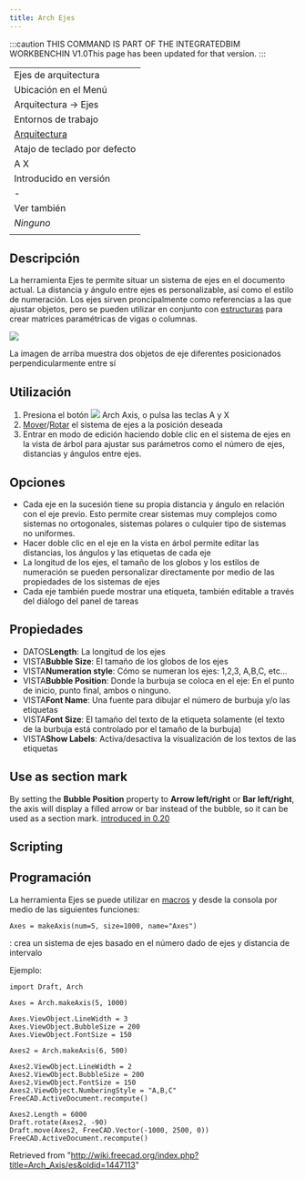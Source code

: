 ```yaml
---
title: Arch Ejes
---
```

:::caution
THIS COMMAND IS PART OF THE INTEGRATEDBIM WORKBENCHIN V1.0This page has been updated for that version.
:::

|  |
| --- |
| Ejes de arquitectura |
| Ubicación en el Menú |
| Arquitectura → Ejes |
| Entornos de trabajo |
| [Arquitectura](/Arch_Workbench/es "Arch Workbench/es") |
| Atajo de teclado por defecto |
| A X |
| Introducido en versión |
| - |
| Ver también |
| *Ninguno* |
|  |

## Descripción

La herramienta Ejes te permite situar un sistema de ejes en el documento actual. La distancia y ángulo entre ejes es personalizable, así como el estilo de numeración. Los ejes sirven proncipalmente como referencias a las que ajustar objetos, pero se pueden utilizar en conjunto con [estructuras](/Arch_Structure/es "Arch Structure/es") para crear matrices paramétricas de vigas o columnas.

![](/images/Arch_Axis_example.jpg)

La imagen de arriba muestra dos objetos de eje diferentes posicionados perpendicularmente entre sí

## Utilización

1. Presiona el botón ![](/images/Arch_Axis.png) Arch Axis, o pulsa las teclas A y X
2. [Mover](/Draft_Move/es "Draft Move/es")/[Rotar](/Draft_Rotate/es "Draft Rotate/es") el sistema de ejes a la posición deseada
3. Entrar en modo de edición haciendo doble clic en el sistema de ejes en la vista de árbol para ajustar sus parámetros como el número de ejes, distancias y ángulos entre ejes.

## Opciones

* Cada eje en la sucesión tiene su propia distancia y ángulo en relación con el eje previo. Esto permite crear sistemas muy complejos como sistemas no ortogonales, sistemas polares o culquier tipo de sistemas no uniformes.
* Hacer doble clic en el eje en la vista en árbol permite editar las distancias, los ángulos y las etiquetas de cada eje
* La longitud de los ejes, el tamaño de los globos y los estilos de numeración se pueden personalizar directamente por medio de las propiedades de los sistemas de ejes
* Cada eje también puede mostrar una etiqueta, también editable a través del diálogo del panel de tareas

## Propiedades

* DATOS**Length**: La longitud de los ejes
* VISTA**Bubble Size**: El tamaño de los globos de los ejes
* VISTA**Numeration style**: Cómo se numeran los ejes: 1,2,3, A,B,C, etc...
* VISTA**Bubble Position**: Donde la burbuja se coloca en el eje: En el punto de inicio, punto final, ambos o ninguno.
* VISTA**Font Name**: Una fuente para dibujar el número de burbuja y/o las etiquetas
* VISTA**Font Size**: El tamaño del texto de la etiqueta solamente (el texto de la burbuja está controlado por el tamaño de la burbuja)
* VISTA**Show Labels**: Activa/desactiva la visualización de los textos de las etiquetas

## Use as section mark

By setting the **Bubble Position** property to **Arrow left/right** or **Bar left/right**, the axis will display a filled arrow or bar instead of the bubble, so it can be used as a section mark. [introduced in 0.20](/Release_notes_0.20 "Release notes 0.20")

## Scripting

## Programación

La herramienta Ejes se puede utilizar en [macros](/Macros/es "Macros/es") y desde la consola por medio de las siguientes funciones:

```
Axes = makeAxis(num=5, size=1000, name="Axes")

```

:   crea un sistema de ejes basado en el número dado de ejes y distancia de intervalo

Ejemplo:

```
import Draft, Arch

Axes = Arch.makeAxis(5, 1000)

Axes.ViewObject.LineWidth = 3
Axes.ViewObject.BubbleSize = 200
Axes.ViewObject.FontSize = 150

Axes2 = Arch.makeAxis(6, 500)

Axes2.ViewObject.LineWidth = 2
Axes2.ViewObject.BubbleSize = 200
Axes2.ViewObject.FontSize = 150
Axes2.ViewObject.NumberingStyle = "A,B,C"
FreeCAD.ActiveDocument.recompute()

Axes2.Length = 6000
Draft.rotate(Axes2, -90)
Draft.move(Axes2, FreeCAD.Vector(-1000, 2500, 0))
FreeCAD.ActiveDocument.recompute()

```

Retrieved from "<http://wiki.freecad.org/index.php?title=Arch_Axis/es&oldid=1447113>"